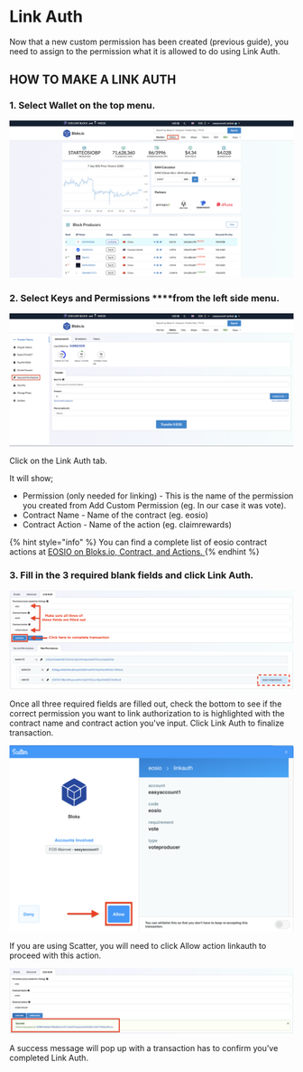 # Link Auth

Now that a new custom permission has been created \(previous guide\), you need to assign to the permission what it is allowed to do using Link Auth.

## HOW TO MAKE A LINK AUTH

### 1. Select **Wallet** on the top menu.

![](../../.gitbook/assets/image%20%2857%29.png)

### 2. Select Keys and Permissions ****from the left side menu.

![](../../.gitbook/assets/image%20%2848%29.png)

Click on the Link Auth tab.

It will show;

* Permission \(only needed for linking\) - This is the name of the permission you created from Add Custom Permission \(eg. In our case it was vote\). 
* Contract Name - Name of the contract \(eg. eosio\)
* Contract Action - Name of the action \(eg. claimrewards\)

{% hint style="info" %}
You can find a complete list of eosio contract actions at [EOSIO on Bloks.io, Contract, and Actions. ](https://bloks.io/account/eosio?loadContract=true&tab=Actions&account=eosio&scope=eosio&limit=100)
{% endhint %}

### 3. Fill in the 3 required blank fields and click Link Auth.

![](../../.gitbook/assets/image%20%28205%29.png)

Once all three required fields are filled out, check the bottom to see if the correct permission you want to link authorization to is highlighted with the contract name and contract action you've input. Click Link Auth to finalize transaction. 

![](../../.gitbook/assets/image%20%2818%29.png)

If you are using Scatter, you will need to click Allow action linkauth to proceed with this action.

![](../../.gitbook/assets/image%20%2816%29.png)

A success message will pop up with a transaction has to confirm you've completed Link Auth.



